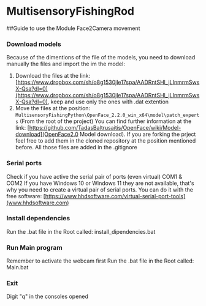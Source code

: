 # MultisensoryFishingRod


##Guide to use the Module Face2Camera movement 

### Download models
Because of the dimentions of the file of the models, you need to download manually the files and import the im the model:
1) Download the files at the link: [https://www.dropbox.com/sh/o8g1530jle17spa/AADRntSHl_jLInmrmSwsX-Qsa?dl=0](https://www.dropbox.com/sh/o8g1530jle17spa/AADRntSHl_jLInmrmSwsX-Qsa?dl=0), keep and use only the ones with .dat extention
2) Move the files at the position: ```MultisensoryFishingPython\OpenFace_2.2.0_win_x64\model\patch_experts``` (From the root of the project)
You can find further information at the link: [https://github.com/TadasBaltrusaitis/OpenFace/wiki/Model-download](OpenFace2.0 Model download). If you are forking the prject feel free to add them in the cloned repository at the position mentioned before. All those files are added in the .gitignore

### Serial ports
Check if you have active the serial pair of ports (even virtual) COM1 & COM2
If you have Windows 10 or Windows 11 they are not available, that's why you need to create a virtual pair of serial ports. You can do it with the free software:
[https://www.hhdsoftware.com/virtual-serial-port-tools](www.hhdsoftware.com)

### Install dependencies 
Run the .bat file in the Root called: install_dipendencies.bat

### Run Main program
Remember to activate the webcam first
Run the .bat file in the Root called: Main.bat

### Exit
Digit "q" in the consoles opened

